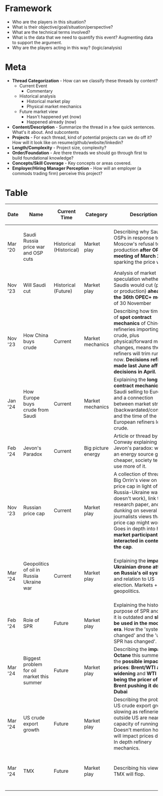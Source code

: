 # Framework

* Who are the players in this situation?
* What is their objective/goal/situation/perspective?
* What are the technical terms involved?
* What is the data that we need to quantify this event? Augmenting data to support the argument. 
* Why are the players acting in this way? (logic/analysis)

# Meta

* **Thread Categorization** - How can we classify these threads by content?
  * Current Event
    * Commentary
  * Historical analysis
    * Historical market play
    * Physical market mechanics
  * Future market view 
    * Hasn't happened yet (now)
    * Happened already (now)
* **Content/Description** - Summarize the thread in a few quick sentences. What's it about. And subcontents
* **Projects** - For each thread, kind of potential projects can we do off it? How will it look like on resume/github/website/linkedin?
* **Length/Complexity** - Project size, complexity?
* **Order/Foundation** - Are there threads we should go through first to build foundational knowledge?
* **Concepts/Skill Coverage** - Key concepts or areas covered. 
* **Employer/Hiring Manager Perception** - How will an employer (a commods trading firm) perceive this project?

# Table


| Date    | Name |  Current Time | Category | Description | Project Ideas |  Length | Concepts | Possible supporting data required | 
| -------- | ------- | ------- |  ------ | ------- | -------- | ------- |-------- | -------- |
| Mar '20| Saudi Russia price war and OSP cuts |Historical (Historical) | Market play|  Describing why Saudi cut OSPs in response to Moscow's refusal to cut production **after OPEC+ meeting of March 2020**, sparking the price war | Understanding the price war and OSP cuts situation in the context of covid. |XX| OPEC mechanics, OSPs, production cuts, refinery margins | OPEC+ meeting articles, price data, production data |
| Nov '23| Will Saudi cut |Historical (Future) | Market play | Analysis of market speculation whether Saudis would cut (prices or production) **ahead of the 36th OPEC+ meeting** of 30 November | Understanding + post mortem of OPEC+ meeting in 30 Nov and impact on prices |XX|  OPEC mechanics, OSPs, production cuts | OPEC+ meeting articles, price data, production data |
| Nov '23| How China buys crude |Current |Market mechanics| Describing how time lag of **spot contract mechanics** of Chinese refineries importing crude, plus physical/forward market changes, means these refiners will trim runs now. **Decisions refineries made last June affect decisions in April.** | Understanding Chinese refinery behavior in November and forecast behavior. |X| Contract mechanics, refinery margins | Term vs spot contract documentation, physical prices, forward curve prices, refinery data|
| Jan '24| How Europe buys crude from Saudi |Current| Market mechanics| Explaining the **long term contract mechanics** of Saudi selling to Europe and a connection between market structure (backwardated/contango) and the time of the month European refiners load crude. |Understanding European refinery behavior in January and forecast behavior. | X|  Contract mechanics, refinery margins | Term vs spot contract documentation, physical prices, forward curve prices, refinery data|
| Feb '24| Jevon's Paradox |Current| Big picture energy| Article or thread by Ed Conway explaining Jevon's paradox: when an energy source gets cheaper, society tends to use more of it. | Simple writeup on Jevon's Paradox and forecast future of energy in context of renewables/green. |X| Big picture energy concepts| Articles|
| Nov '23| Russian price cap |Current| Market play|A collection of threads of Big Orrin's view on the G7 price cap in light of Russia-Ukraine war (why doesn't work), link to a research paper, and him dunking on several journalists views that the price cap might work. Goes in depth into how **market participants interacted in context of the cap**. | Understanding impact of price caps and forecast future impact of markets. | XXX| Sanctions, world market, geopolitics, freight routes | Articles, price data|
| Mar '24| Geopolitics of oil in Russia Ukraine war |Current | Market play| Explaining the **impact of Ukrainian drone attacks on Russia's oil system** and relation to US election. Markets + some geopolitics. | Forecasting this situation and impact on prices and potential strategies |X| Refinery mechanics, refinery margins, Russian market specifics, geopolitics | Articles, price data, refinery data|
| Feb '24| Role of SPR |Future|  Market play| Explaining the history and purpose of SPR and how it is outdated and **should be used in the modern era**. How the 'system has changed' and the 'use of SPR has changed'. | Simple writeup and link to prices. |X | US market specifics, geopolitics |Articles, SPR/EIA data|
| Mar '24| Biggest problem for oil market this summer |Future|Market play| Describing the **impact of Octane** this summer and the **possible impact on prices**: **Brent/WTI arb widening** and **WTI MEH being the pricer of Dated Brent pushing it down vs Dubai** | Understanding impact of Octane on prices and forecast prices and possible strategies. |XX| Pricing mechanics, price action, refinery technicals, refinery margins| Articles, specific price data|
| Mar '24| US crude export growth |Future|Market play| Describing the problem of US crude export growth slowing as refineries outside US are nearing capacity of running shale. Doesn't mention how it will impact prices directly. In depth refinery mechanics.| Describe future of US exporting and impact on prices. |XX| Refinery margins, refinery technicals | Articles, EIA data|
| Mar '24| TMX |Future| Market play| Describing his view that TMX will flop.| Understand the impact of TMX and possible trading strategies. |XXX|International trade, freight technicals, refining technicals| Articles, freight data, refinery data, etc|


